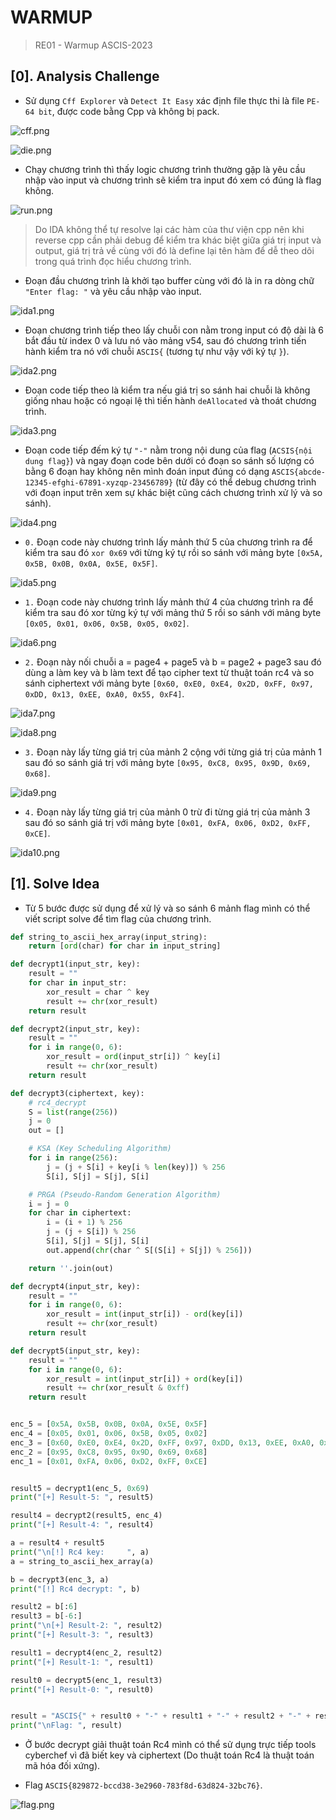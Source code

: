 # WARMUP

> RE01 - Warmup ASCIS-2023

## [0]. Analysis Challenge

- Sử dụng `Cff Explorer` và `Detect It Easy` xác định file thực thi là file `PE-64 bit`, được code bằng Cpp và không bị pack.

![cff.png](./images/cff.png)

![die.png](./images/die.png)

- Chạy chương trình thì thấy logic chương trình thường gặp là yêu cầu nhập vào input và chương trình sẽ kiểm tra input đó xem có đúng là flag không.

![run.png](./images/run.png)

> Do IDA không thể tự resolve lại các hàm của thư viện cpp nên khi reverse cpp cần phải debug để kiểm tra khác biệt giữa giá trị input và output, giá trị trả về cùng với đó là define lại tên hàm để dễ theo dõi trong quá trình đọc hiểu chương trình.

- Đoạn đầu chương trình là khởi tạo buffer cùng với đó là in ra dòng chữ `"Enter flag: "` và yêu cầu nhập vào input.

![ida1.png](./images/ida1.png)

- Đoạn chương trình tiếp theo lấy chuỗi con nằm trong input có độ dài là 6 bắt đầu từ index 0 và lưu nó vào mảng v54, sau đó chương trình tiến hành kiểm tra nó với chuỗi `ASCIS{` (tương tự như vậy với ký tự `}`).

![ida2.png](./images/ida2.png)

- Đoạn code tiếp theo là kiểm tra nếu giá trị so sánh hai chuỗi là không giống nhau hoặc có ngoại lệ thì tiến hành `deAllocated` và thoát chương trình.

![ida3.png](./images/ida3.png)

- Đoạn code tiếp đếm ký tự `"-"` nằm trong nội dung của flag (`ACSIS{nội dung flag}`) và ngay đoạn code bên dưới có đoạn so sánh số lượng có bằng 6 đoạn hay không nên mình đoán input đúng có dạng `ASCIS{abcde-12345-efghi-67891-xyzqp-23456789}` (từ đây có thể debug chương trình với đoạn input trên xem sự khác biệt cũng cách chương trình xử lý và so sánh).

![ida4.png](./images/ida4.png)

- `0.` Đoạn code này chương trình lấy mảnh thứ 5 của chương trình ra để kiểm tra sau đó `xor 0x69` với từng ký tự rồi so sánh với mảng byte `[0x5A, 0x5B, 0x0B, 0x0A, 0x5E, 0x5F]`.

![ida5.png](./images/ida5.png)

- `1.` Đoạn code này chương trình lấy mảnh thứ 4 của chương trình ra để kiểm tra sau đó xor từng ký tự với mảng thứ 5 rồi so sánh với mảng byte `[0x05, 0x01, 0x06, 0x5B, 0x05, 0x02]`.

![ida6.png](./images/ida6.png)

- `2.` Đoạn này nối chuỗi a = page4 + page5 và b = page2 + page3 sau đó dùng a làm key và b làm text để tạo cipher text từ thuật toán rc4 và so sánh ciphertext với mảng byte `[0x60, 0xE0, 0xE4, 0x2D, 0xFF, 0x97, 0xDD, 0x13, 0xEE, 0xA0, 0x55, 0xF4]`.

![ida7.png](./images/ida7.png)

![ida8.png](./images/ida8.png)

- `3.` Đoạn này lấy từng giá trị của mảnh 2 cộng với từng giá trị của mảnh 1 sau đó so sánh giá trị với mảng byte `[0x95, 0xC8, 0x95, 0x9D, 0x69, 0x68]`.

![ida9.png](./images/ida9.png)

- `4.` Đoạn này lấy từng giá trị của mảnh 0 trừ đi từng giá trị của mảnh 3 sau đó so sánh giá trị với mảng byte `[0x01, 0xFA, 0x06, 0xD2, 0xFF, 0xCE]`.

![ida10.png](./images/ida10.png)

## [1]. Solve Idea

- Từ 5 bước được sử dụng để xử lý và so sánh 6 mảnh flag mình có thể viết script solve để tìm flag của chương trình.

```python
def string_to_ascii_hex_array(input_string):
    return [ord(char) for char in input_string]

def decrypt1(input_str, key):
    result = ""
    for char in input_str:
        xor_result = char ^ key
        result += chr(xor_result)
    return result

def decrypt2(input_str, key):
    result = ""
    for i in range(0, 6):
        xor_result = ord(input_str[i]) ^ key[i]
        result += chr(xor_result)
    return result

def decrypt3(ciphertext, key):
    # rc4_decrypt
    S = list(range(256))
    j = 0
    out = []

    # KSA (Key Scheduling Algorithm)
    for i in range(256):
        j = (j + S[i] + key[i % len(key)]) % 256
        S[i], S[j] = S[j], S[i]

    # PRGA (Pseudo-Random Generation Algorithm)
    i = j = 0
    for char in ciphertext:
        i = (i + 1) % 256
        j = (j + S[i]) % 256
        S[i], S[j] = S[j], S[i]
        out.append(chr(char ^ S[(S[i] + S[j]) % 256]))

    return ''.join(out)

def decrypt4(input_str, key):
    result = ""
    for i in range(0, 6):
        xor_result = int(input_str[i]) - ord(key[i])
        result += chr(xor_result)
    return result

def decrypt5(input_str, key):
    result = ""
    for i in range(0, 6):
        xor_result = int(input_str[i]) + ord(key[i])
        result += chr(xor_result & 0xff)
    return result


enc_5 = [0x5A, 0x5B, 0x0B, 0x0A, 0x5E, 0x5F]
enc_4 = [0x05, 0x01, 0x06, 0x5B, 0x05, 0x02]
enc_3 = [0x60, 0xE0, 0xE4, 0x2D, 0xFF, 0x97, 0xDD, 0x13, 0xEE, 0xA0, 0x55, 0xF4]
enc_2 = [0x95, 0xC8, 0x95, 0x9D, 0x69, 0x68]
enc_1 = [0x01, 0xFA, 0x06, 0xD2, 0xFF, 0xCE]


result5 = decrypt1(enc_5, 0x69)
print("[+] Result-5: ", result5)

result4 = decrypt2(result5, enc_4)
print("[+] Result-4: ", result4)

a = result4 + result5
print("\n[!] Rc4 key:     ", a)
a = string_to_ascii_hex_array(a)

b = decrypt3(enc_3, a)
print("[!] Rc4 decrypt: ", b)

result2 = b[:6]
result3 = b[-6:]
print("\n[+] Result-2: ", result2)
print("[+] Result-3: ", result3)

result1 = decrypt4(enc_2, result2)
print("[+] Result-1: ", result1)

result0 = decrypt5(enc_1, result3)
print("[+] Result-0: ", result0)


result = "ASCIS{" + result0 + "-" + result1 + "-" + result2 + "-" + result3 + "-" + result4 + "-" + result5 + "}"
print("\nFlag: ", result)
```

- Ở bước decrypt giải thuật toán Rc4 mình có thể sử dụng trực tiếp tools cyberchef vì đã biết key và ciphertext (Do thuật toán Rc4 là thuật toán mã hóa đối xứng).

- Flag `ASCIS{829872-bccd38-3e2960-783f8d-63d824-32bc76}`.

![flag.png](./images/flag.png)
